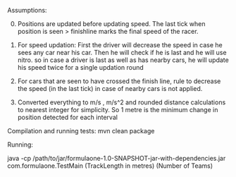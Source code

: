 Assumptions:


0. Positions are updated before updating speed. The last tick when position is seen > finishline marks the final speed
   of the racer.

1. For speed updation: First the driver will decrease the speed in case he sees any car near his car.
    Then he will check if he is last and he will use nitro. so in case a driver is last as well as has nearby cars, he
    will update his speed twice for a single updation round

2. For cars that are seen to have crossed the finish line, rule to decrease the speed (in the last tick) in case of nearby 
   cars is not applied.

2. Converted everything to m/s , m/s^2 and rounded distance calculations to nearest integer for simplicity.
   So 1 metre is the minimum change in position detected for each interval


Compilation and running tests: 
mvn clean package


Running:

java -cp /path/to/jar/formulaone-1.0-SNAPSHOT-jar-with-dependencies.jar com.formulaone.TestMain (TrackLength in metres) (Number of Teams)

